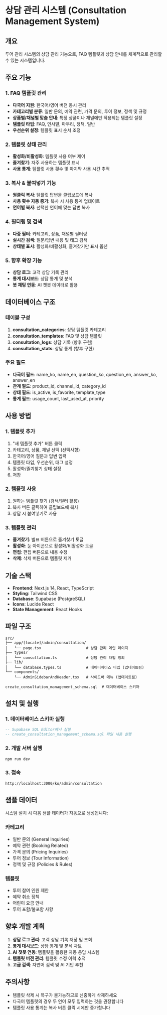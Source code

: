 # 상담 관리 시스템 (Consultation Management System)

## 개요
투어 관리 시스템의 상담 관리 기능으로, FAQ 템플릿과 상담 안내를 체계적으로 관리할 수 있는 시스템입니다.

## 주요 기능

### 1. FAQ 템플릿 관리
- **다국어 지원**: 한국어/영어 버전 동시 관리
- **카테고리별 분류**: 일반 문의, 예약 관련, 가격 문의, 투어 정보, 정책 및 규정
- **상품별/채널별 맞춤 안내**: 특정 상품이나 채널에만 적용되는 템플릿 설정
- **템플릿 타입**: FAQ, 인사말, 마무리, 정책, 일반
- **우선순위 설정**: 템플릿 표시 순서 조정

### 2. 템플릿 상태 관리
- **활성화/비활성화**: 템플릿 사용 여부 제어
- **즐겨찾기**: 자주 사용하는 템플릿 표시
- **사용 통계**: 템플릿 사용 횟수 및 마지막 사용 시간 추적

### 3. 복사 & 붙여넣기 기능
- **원클릭 복사**: 템플릿 답변을 클립보드에 복사
- **사용 횟수 자동 증가**: 복사 시 사용 통계 업데이트
- **언어별 복사**: 선택한 언어에 맞는 답변 복사

### 4. 필터링 및 검색
- **다중 필터**: 카테고리, 상품, 채널별 필터링
- **실시간 검색**: 질문/답변 내용 및 태그 검색
- **상태별 표시**: 활성화/비활성화, 즐겨찾기만 표시 옵션

### 5. 향후 확장 기능
- **상담 로그**: 고객 상담 기록 관리
- **통계 대시보드**: 상담 통계 및 분석
- **봇 채팅 연동**: AI 챗봇 데이터로 활용

## 데이터베이스 구조

### 테이블 구성
1. **consultation_categories**: 상담 템플릿 카테고리
2. **consultation_templates**: FAQ 및 상담 템플릿
3. **consultation_logs**: 상담 기록 (향후 구현)
4. **consultation_stats**: 상담 통계 (향후 구현)

### 주요 필드
- **다국어 필드**: name_ko, name_en, question_ko, question_en, answer_ko, answer_en
- **관계 필드**: product_id, channel_id, category_id
- **상태 필드**: is_active, is_favorite, template_type
- **통계 필드**: usage_count, last_used_at, priority

## 사용 방법

### 1. 템플릿 추가
1. "새 템플릿 추가" 버튼 클릭
2. 카테고리, 상품, 채널 선택 (선택사항)
3. 한국어/영어 질문과 답변 입력
4. 템플릿 타입, 우선순위, 태그 설정
5. 활성화/즐겨찾기 상태 설정
6. 저장

### 2. 템플릿 사용
1. 원하는 템플릿 찾기 (검색/필터 활용)
2. 복사 버튼 클릭하여 클립보드에 복사
3. 상담 시 붙여넣기로 사용

### 3. 템플릿 관리
- **즐겨찾기**: 별표 버튼으로 즐겨찾기 토글
- **활성화**: 눈 아이콘으로 활성화/비활성화 토글
- **편집**: 편집 버튼으로 내용 수정
- **삭제**: 삭제 버튼으로 템플릿 제거

## 기술 스택
- **Frontend**: Next.js 14, React, TypeScript
- **Styling**: Tailwind CSS
- **Database**: Supabase (PostgreSQL)
- **Icons**: Lucide React
- **State Management**: React Hooks

## 파일 구조
```
src/
├── app/[locale]/admin/consultation/
│   └── page.tsx                    # 상담 관리 메인 페이지
├── types/
│   └── consultation.ts             # 상담 관리 타입 정의
├── lib/
│   └── database.types.ts           # 데이터베이스 타입 (업데이트됨)
└── components/
    └── AdminSidebarAndHeader.tsx   # 사이드바 메뉴 (업데이트됨)

create_consultation_management_schema.sql  # 데이터베이스 스키마
```

## 설치 및 실행

### 1. 데이터베이스 스키마 실행
```sql
-- Supabase SQL Editor에서 실행
-- create_consultation_management_schema.sql 파일 내용 실행
```

### 2. 개발 서버 실행
```bash
npm run dev
```

### 3. 접속
```
http://localhost:3000/ko/admin/consultation
```

## 샘플 데이터
시스템 설치 시 다음 샘플 데이터가 자동으로 생성됩니다:

### 카테고리
- 일반 문의 (General Inquiries)
- 예약 관련 (Booking Related)
- 가격 문의 (Pricing Inquiries)
- 투어 정보 (Tour Information)
- 정책 및 규정 (Policies & Rules)

### 템플릿
- 투어 참여 인원 제한
- 예약 취소 정책
- 어린이 요금 안내
- 투어 포함/불포함 사항

## 향후 개발 계획
1. **상담 로그 관리**: 고객 상담 기록 저장 및 조회
2. **통계 대시보드**: 상담 통계 및 분석 차트
3. **AI 챗봇 연동**: 템플릿을 활용한 자동 응답 시스템
4. **템플릿 버전 관리**: 템플릿 수정 이력 추적
5. **고급 검색**: 자연어 검색 및 AI 기반 추천

## 주의사항
- 템플릿 삭제 시 복구가 불가능하므로 신중하게 삭제하세요
- 다국어 템플릿의 경우 두 언어 모두 입력하는 것을 권장합니다
- 템플릿 사용 통계는 복사 버튼 클릭 시에만 증가합니다
